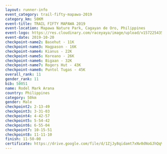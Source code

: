 ```yaml
---
layout: runner-info 
event_category: trail-fifty-mapawa-2019 
category_km: 50KM 
event-title: TRAIL FIFTY MAPAWA 2019  
event-location: Mapawa Nature Park, Cagayan de Oro, Philippines 
event-logo: https://res.cloudinary.com/raceyaya/image/upload/v1572254355/logo/trail-fifty-mapawa_fizjmb.jpg 
event-date: 2019-10-20 
checkpoint-name2: Basehut - 11K 
checkpoint-name3: Hagpason - 16K  
checkpoint-name4: Kianus - 22K 
checkpoint-name5: Koreano - 26K  
checkpoint-name6: Bigaan - 32K 
checkpoint-name7: Rogers Hut - 43K 
checkpoint-name8: Puntol Tugas - 45K 
overall_rank: 11
gender_rank: 11
bib: 50051
name: Rodel Mark Arana
country: Philippines
category: 50km
gender: Male
checkpoint2: 2-13-49
checkpoint3: 3-31-03
checkpoint4: 4-42-57
checkpoint5: 5-54-42
checkpoint6: 6-55-04
checkpoint7: 10-15-51
checkpoint8: 11-11-10
finish: 11-50-00
certificate: https://drive.google.com/file/d/1ZjJy8qidamt7xNv0dNoGJhQqVa2lzVoi/view?usp=sharing
---
```

